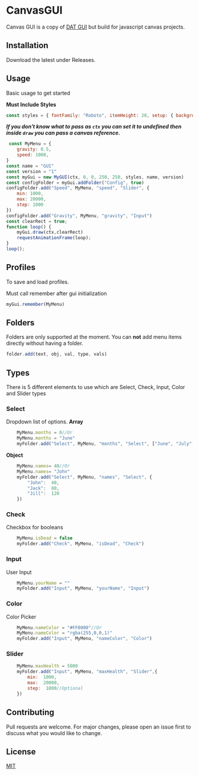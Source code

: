 
# CanvasGUI

Canvas GUI is a copy of [DAT GUI](https://github.com/dataarts/dat.gui) but build for javascript canvas projects.

## Installation

Download the latest under Releases.


## Usage

Basic usage to get started

**Must Include Styles**

```javascript
const styles = { fontFamily: "Roboto", itemHeight: 28, setup: { background: "#0B132B", color: "#4c698d", fontSize: "16px", header: { color: "#839cbc", fontSize: "20px", borderBottom: "#3A506B", paddingBottom: 20 }, steps: { background: "white", selected: "#5BC0BE", } }, profiles: { background: "#090F22", borderBottom: "#4c698d" }, folder: { header: { color: "#4c698d", fontSize: "15.4px", background: "#0B132B" } }, item: { color: "#839cbc", fontSize: "13.2px", background: "#1C2541" }, button: { background: "#1C2541", lineTop: "#5BC0BE", color: "#4c698d", hovered: "#5BC0BE", hoveredColor: "#242f53" }, checkbox: { background: "#242f53", checkedBg: "#5BC0BE", hovered: "rgba(91,192,190,0.3)", width: 18, height: 18 }, input: { background: "#242f53", color: "#4c698d", cursor: "#839cbc", width: 120, height: 22 }, select: { background: "#242f53", color: "#4c698d", hovered: "#3A506B", width: 80, height: 20, }, option: { background: "#242f53", color: "#4c698d", hovered: "#3A506B", hoveredColor: "white", outline: "#0B132B" }, slider: { background: "#242f53", color: "#5BC0BE", slider: "#5BC0BE", hovered: "#3A506B", width: 89, height: 20, leftPadding: 100, input: { width: 43, } } }
```

***If you don't know what to pass as `ctx` you can set it to undefined then inside `draw` you can pass a canvas reference.***

```javascript
 const MyMenu = {
    gravity: 0.5,
    speed: 1000,
}
const name = "GUI"
const version = "1"
const myGui = new MyGUI(ctx, 0, 0, 250, 250, styles, name, version)
const configFolder = myGui.addFolder("Config", true)
configFolder.add("Speed", MyMenu, "speed", "Slider", {
    min: 1000,
    max: 20000,
    step: 1000
})
configFolder.add("Gravity", MyMenu, "gravity", "Input")
const clearRect = true;
function loop() {
    myGui.draw(ctx,clearRect)
    requestAnimationFrame(loop);
}
loop();
```

## Profiles
To save and load profiles.

Must call remember after gui initialization
```javascript
myGui.remember(MyMenu)
```

## Folders

Folders are only supported at the moment. You can **not** add menu items directly without having a folder.

```javascript
folder.add(text, obj, val, type, vals)
```

## Types 
There is 5 different elements to use which are Select, Check, Input, Color and Slider types

### Select
Dropdown list of options.
**Array**
```javascript 
	MyMenu.months = 0//Or
	MyMenu.months = "June"
	myFolder.add("Select", MyMenu, "months", "Select", ["June", "July", "August"])
```
**Object**
```javascript 
	MyMenu.names= 40//Or
	MyMenu.names= "John"
	myFolder.add("Select", MyMenu, "names", "Select", {
		"John":  40,
		"Jack":  80,
		"Jill":  120
	})
```

###  Check
Checkbox for booleans

```javascript
	MyMenu.isDead = false
	myFolder.add("Check", MyMenu, "isDead", "Check")
```

###  Input
User Input

```javascript
	MyMenu.yourName = ""
	myFolder.add("Input", MyMenu, "yourName", "Input")
```

###  Color
Color Picker

```javascript
	MyMenu.nameColor = "#FF0000"//Or
	MyMenu.nameColor = "rgba(255,0,0,1)"
	myFolder.add("Input", MyMenu, "nameColor", "Color")
```

###  Slider

```javascript
	MyMenu.maxHealth = 5000
	myFolder.add("Input", MyMenu, "maxHealth", "Slider",{
		min:  1000,
		max:  20000,
		step:  1000//Optional
	})
```

## Contributing
Pull requests are welcome. For major changes, please open an issue first to discuss what you would like to change.

## License
[MIT](https://choosealicense.com/licenses/mit/)
